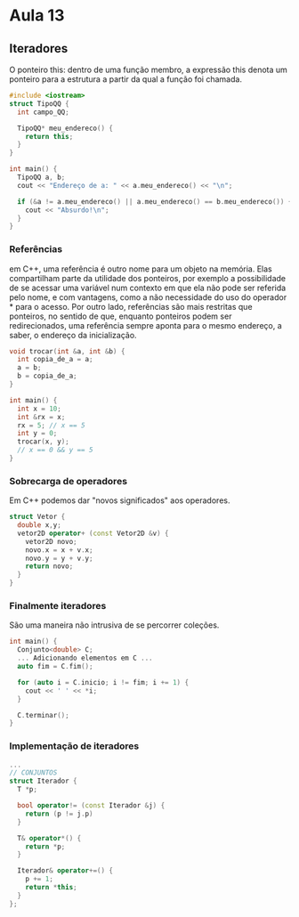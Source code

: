 # Aula 13

## Iteradores

O ponteiro this: dentro de uma função membro, a expressão this denota um ponteiro para a estrutura a partir da qual a função foi chamada.

```cpp
#include <iostream>
struct TipoQQ {
  int campo_QQ;

  TipoQQ* meu_endereco() {
    return this;
  }
}

int main() {
  TipoQQ a, b;
  cout << "Endereço de a: " << a.meu_endereco() << "\n";

  if (&a != a.meu_endereco() || a.meu_endereco() == b.meu_endereco()) {
    cout << "Absurdo!\n";
  }
}
```

### Referências

em C++, uma referência é outro nome para um objeto na memória. Elas compartilham parte da utilidade dos ponteiros, por exemplo a possibilidade de se acessar uma variável num contexto em que ela não pode ser referida pelo nome, e com vantagens, como a não necessidade do uso do operador * para o acesso. Por outro lado, referências são mais restritas que ponteiros, no sentido de que, enquanto ponteiros podem ser redirecionados, uma referência sempre aponta para o mesmo endereço, a saber, o endereço da inicialização.

```cpp
void trocar(int &a, int &b) {
  int copia_de_a = a;
  a = b;
  b = copia_de_a;
}

int main() {
  int x = 10;
  int &rx = x;
  rx = 5; // x == 5
  int y = 0;
  trocar(x, y);
  // x == 0 && y == 5
}
```

### Sobrecarga de operadores

Em C++ podemos dar "novos significados" aos operadores.

```cpp
struct Vetor {
  double x,y;
  vetor2D operator+ (const Vetor2D &v) {
    vetor2D novo;
    novo.x = x + v.x;
    novo.y = y + v.y;
    return novo;
  }
}
```

### Finalmente iteradores

São uma maneira não intrusiva de se percorrer coleções.

```cpp
int main() {
  Conjunto<double> C;
  ... Adicionando elementos em C ...
  auto fim = C.fim();

  for (auto i = C.inicio; i != fim; i += 1) {
    cout << ' ' << *i;
  }

  C.terminar();
}
```

### Implementação de iteradores

```cpp
...
// CONJUNTOS
struct Iterador {
  T *p;

  bool operator!= (const Iterador &j) {
    return (p != j.p)
  }

  T& operator*() {
    return *p;
  }

  Iterador& operator+=() {
    p += 1;
    return *this;
  }
};
```
